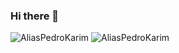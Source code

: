 ### Hi there 👋

<!--
**AliasPedroKarim/AliasPedroKarim** is a ✨ _special_ ✨ repository because its `README.md` (this file) appears on your GitHub profile.

Here are some ideas to get you started:

- 🔭 I’m currently working on ...
- 🌱 I’m currently learning ...
- 👯 I’m looking to collaborate on ...
- 🤔 I’m looking for help with ...
- 💬 Ask me about ...
- 📫 How to reach me: ...
- 😄 Pronouns: ...
- ⚡ Fun fact: ...
-->


<img src="https://github-readme-stats.vercel.app/api?username=AliasPedroKarim&show_icons=true" alt="AliasPedroKarim">
<img src="https://github-readme-stats.vercel.app/api/top-langs/?username=AliasPedroKarim&layout=compact" alt="AliasPedroKarim">
